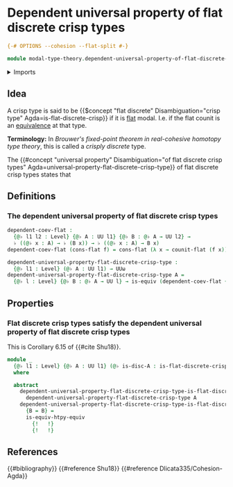 # Dependent universal property of flat discrete crisp types

```agda
{-# OPTIONS --cohesion --flat-split #-}

module modal-type-theory.dependent-universal-property-of-flat-discrete-crisp-types where
```

<details><summary>Imports</summary>

```agda
open import elementary-number-theory.natural-numbers

open import foundation.action-on-identifications-functions
open import foundation.booleans
open import foundation.coproduct-types
open import foundation.dependent-pair-types
open import foundation.dependent-universal-property-equivalences
open import foundation.embeddings
open import foundation.empty-types
open import foundation.equivalences
open import foundation.function-extensionality
open import foundation.function-types
open import foundation.homotopies
open import foundation.identity-types
open import foundation.injective-maps
open import foundation.postcomposition-dependent-functions
open import foundation.postcomposition-functions
open import foundation.precomposition-functions
open import foundation.propositions
open import foundation.retractions
open import foundation.retracts-of-types
open import foundation.sections
open import foundation.transport-along-identifications
open import foundation.unit-type
open import foundation.univalence
open import foundation.universal-property-equivalences
open import foundation.universe-levels

open import modal-type-theory.action-on-identifications-crisp-functions
open import modal-type-theory.crisp-function-types
open import modal-type-theory.crisp-identity-types
open import modal-type-theory.flat-action-on-homotopies
open import modal-type-theory.flat-discrete-crisp-types
open import modal-type-theory.flat-modality
open import modal-type-theory.functoriality-flat-modality
```

</details>

## Idea

A crisp type is said to be
{{$concept "flat discrete" Disambiguation="crisp type" Agda=is-flat-discrete-crisp}}
if it is [flat](modal-type-theory.flat-modality.md) modal. I.e. if the flat
counit is an [equivalence](foundation-core.equivalences.md) at that type.

**Terminology:** In _Brouwer's fixed-point theorem in real-cohesive homotopy
type theory_, this is called a _crisply discrete_ type.

The
{{#concept "universal property" Disambiguation="of flat discrete crisp types" Agda=universal-property-flat-discrete-crisp-type}}
of flat discrete crisp types states that

## Definitions

### The dependent universal property of flat discrete crisp types

```agda
dependent-coev-flat :
  {@♭ l1 l2 : Level} {@♭ A : UU l1} {@♭ B : @♭ A → UU l2} →
  ♭ ((@♭ x : A) → ♭ (B x)) → ♭ ((@♭ x : A) → B x)
dependent-coev-flat (cons-flat f) = cons-flat (λ x → counit-flat (f x))

dependent-universal-property-flat-discrete-crisp-type :
  {@♭ l1 : Level} (@♭ A : UU l1) → UUω
dependent-universal-property-flat-discrete-crisp-type A =
  {@♭ l : Level} {@♭ B : @♭ A → UU l} → is-equiv (dependent-coev-flat {B = B})
```

<!-- TODO: is B : @♭ A → UU l correct? -->

## Properties

### Flat discrete crisp types satisfy the dependent universal property of flat discrete crisp types

This is Corollary 6.15 of {{#cite Shu18}}.

```agda
module _
  {@♭ l1 : Level} {@♭ A : UU l1} (@♭ is-disc-A : is-flat-discrete-crisp A)
  where

  abstract
    dependent-universal-property-flat-discrete-crisp-type-is-flat-discrete-crisp :
      dependent-universal-property-flat-discrete-crisp-type A
    dependent-universal-property-flat-discrete-crisp-type-is-flat-discrete-crisp
      {B = B} =
      is-equiv-htpy-equiv
        {!   !}
        {!   !}
```

## References

{{#bibliography}} {{#reference Shu18}} {{#reference Dlicata335/Cohesion-Agda}}
